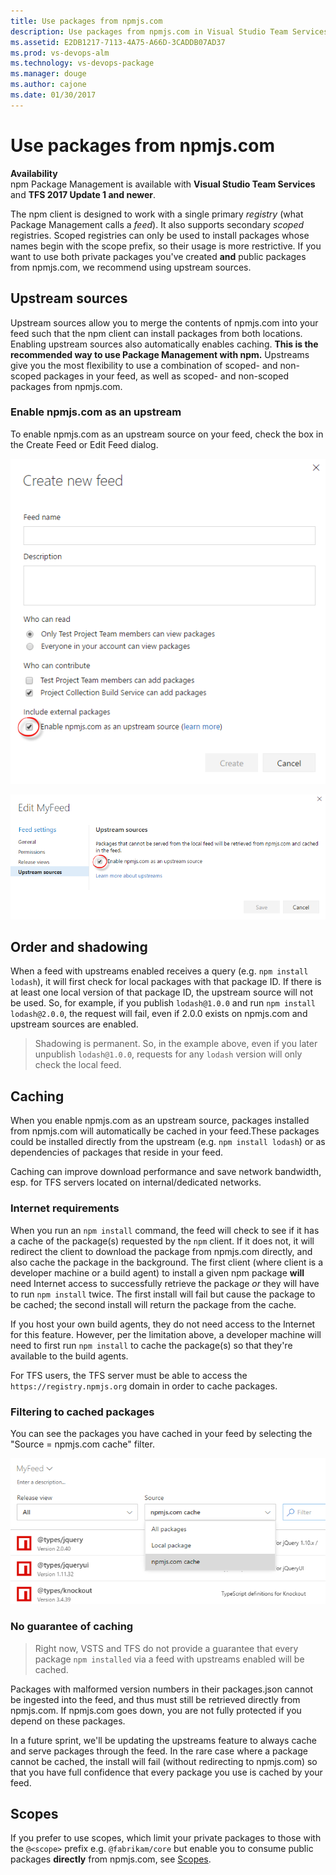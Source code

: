 ```yaml
---
title: Use packages from npmjs.com
description: Use packages from npmjs.com in Visual Studio Team Services via upstream sources or scopes
ms.assetid: E2DB1217-7113-4A75-A66D-3CADDB07AD37
ms.prod: vs-devops-alm
ms.technology: vs-devops-package
ms.manager: douge
ms.author: cajone
ms.date: 01/30/2017
---
```


# Use packages from npmjs.com

**Availability**<br>
npm Package Management is available with **Visual Studio Team Services** and **TFS 2017 Update 1 and newer**.

The npm client is designed to work with a single primary *registry* (what Package Management calls a *feed*). It also supports secondary *scoped* registries. Scoped registries can only be used to install packages whose names begin with the scope prefix, so their usage is more restrictive. If you want to use both private packages you've created **and** public packages from npmjs.com, we recommend using upstream sources. 

## Upstream sources
Upstream sources allow you to merge the contents of npmjs.com into your feed such that the npm client can install packages from both locations.  Enabling upstream sources also automatically enables caching.
**This is the recommended way to use Package Management with npm.**
Upstreams give you the most flexibility to use a combination of scoped- and non-scoped packages in your feed, as well as scoped- and non-scoped packages from npmjs.com.

### Enable npmjs.com as an upstream
To enable npmjs.com as an upstream source on your feed, check the box in the Create Feed or Edit Feed dialog.

![Upstream sources checkbox in New feed dialog](_img/upstream-create.png)

![Upstream sources checkbox in Edit feed dialog](_img/upstream-edit.png)

## Order and shadowing
When a feed with upstreams enabled receives a query (e.g. `npm install lodash`), it will first check for local packages with that package ID.
If there is at least one local version of that package ID, the upstream source will not be used.
So, for example, if you publish `lodash@1.0.0` and run `npm install lodash@2.0.0`, the request will fail, even if 2.0.0 exists on npmjs.com and upstream sources are enabled.

> Shadowing is permanent. So, in the example above, even if you later unpublish `lodash@1.0.0`, requests for any `lodash` version will only check the local feed.

## Caching
When you enable npmjs.com as an upstream source, packages installed from npmjs.com will automatically be cached in your feed.These packages could be installed directly from the upstream (e.g. `npm install lodash`) or as dependencies of packages that reside in your feed. 

Caching can improve download performance and save network bandwidth, esp. for TFS servers located on internal/dedicated networks.

### Internet requirements
When you run an `npm install` command, the feed will check to see if it has a cache of the package(s) requested by the `npm` client. If it does not, it will redirect the client to download the package from npmjs.com directly, and also cache the package in the background. The first client (where client is a developer machine or a build agent) to install a given npm package **will** need Internet access to successfully retrieve the package *or* they will have to run `npm install` twice. The first install will fail but cause the package to be cached; the second install will return the package from the cache.

If you host your own build agents, they do not need access to the Internet for this feature. However, per the limitation above, a developer machine will need to first run `npm install` to cache the package(s) so that they're available to the build agents.

For TFS users, the TFS server must be able to access the `https://registry.npmjs.org` domain in order to cache packages.

### Filtering to cached packages
You can see the packages you have cached in your feed by selecting the "Source = npmjs.com cache" filter.

![Viewing your cached packages](_img/view-cached-packages.png)

### No guarantee of caching
> Right now, VSTS and TFS do not provide a guarantee that every package `npm installed` via a feed with upstreams enabled will be cached. 

Packages with malformed version numbers in their packages.json cannot be ingested into the feed, and thus must still be retrieved directly from npmjs.com. If npmjs.com goes down, you are not fully protected if you depend on these packages. 

In a future sprint, we'll be updating the upstreams feature to always cache and serve packages through the feed. In the rare case where a package cannot be cached, the install will fail (without redirecting to npmjs.com) so that you have full confidence that every package you use is cached by your feed.

## Scopes
If you prefer to use scopes, which limit your private packages to those with the `@<scope>` prefix e.g. `@fabrikam/core` but enable you to consume public packages **directly** from npmjs.com, see [Scopes](scopes.md).